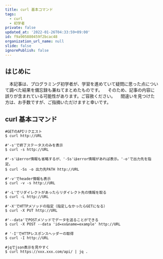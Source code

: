 ```yaml
---
title: curl 基本コマンド
tags:
  - curl
  - 初学者
private: false
updated_at: '2022-01-26T04:33:59+09:00'
id: f9a905880459f2bcac48
organization_url_name: null
slide: false
ignorePublish: false
---
```

## はじめに
　本記事は、プログラミング初学者が、学習を進めていて疑問に思った点について調べた結果を備忘録も兼ねてまとめたものです。
　そのため、記事の内容に誤りが含まれている可能性があります。ご容赦ください。
　間違いを見つけた方は、お手数ですが、ご指摘いただけますと幸いです。

## curl 基本コマンド

```:Terminal
#GETのAPIリクエスト
$ curl http://URL 

#'-s'で終了ステータスのみを表示
$ curl -s http://URL

#'-s'はerror情報も省略するが、'-Ss'はerror情報があれば表示。'-o'で出力先を指定。
$ curl -Ss -o 出力先PATH http://URL 

#'-v'でheader情報も表示
$ curl -v -s http://URL

#'-L'でリダイレクトがあったらリダイレクト先の情報を取る 
$ curl -L http://URL 

#'-X'でHTTPメソッドの指定（指定しなかったらGETになる）
$ curl -X PUT http://URL 

#'--data'でPOSTメソッドでデータを送ることができる
$ curl -X POST --data 'id=xx&name=example' http://URL

# '-I'でHTTPレスポンスヘッダーの取得
$ curl -I http://URL

#jqでjson表示を見やすく
$ curl https://xxx.xxx.com/api/ | jq . 

```


